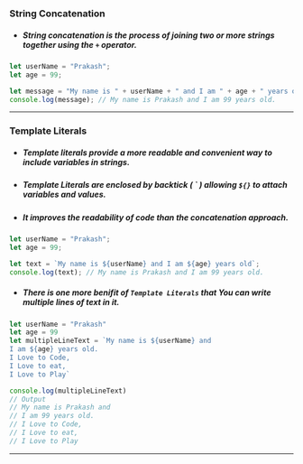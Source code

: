 ### String Concatenation

- ##### String concatenation is the process of joining two or more strings together using the `+` operator.

```js
let userName = "Prakash";
let age = 99;

let message = "My name is " + userName + " and I am " + age + " years old";
console.log(message); // My name is Prakash and I am 99 years old.
```

---

### Template Literals

- ##### Template literals provide a more readable and convenient way to include variables in strings.
- ##### Template Literals are enclosed by backtick ( \` ) allowing `${}` to attach variables and values.
- ##### It improves the readability of code than the concatenation approach.

```js
let userName = "Prakash";
let age = 99;

let text = `My name is ${userName} and I am ${age} years old`;
console.log(text); // My name is Prakash and I am 99 years old.
```

- ##### There is one more benifit of `Template Literals` that You can write multiple lines of text in it.
```js
let userName = "Prakash"
let age = 99
let multipleLineText = `My name is ${userName} and 
I am ${age} years old.
I Love to Code,
I Love to eat,
I Love to Play`

console.log(multipleLineText)
// Output
// My name is Prakash and 
// I am 99 years old.
// I Love to Code,
// I Love to eat,
// I Love to Play
```
---
